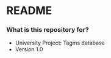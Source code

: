 # README #

### What is this repository for? ###

* University Project: Tagms database
* Version 1.0








